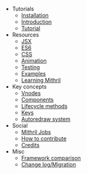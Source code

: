- Tutorials
	- [Installation](installation.md)
	- [Introduction](index.md)
	- [Tutorial](simple-application.md)
- Resources
	- [JSX](jsx.md)
	- [ES6](es6.md)
	- [CSS](css.md)
	- [Animation](animation.md)
	- [Testing](testing.md)
	- [Examples](examples.md)
	- [Learning Mithril](learning-mithril.md)	
- Key concepts
	- [Vnodes](vnodes.md)
	- [Components](components.md)
	- [Lifecycle methods](lifecycle-methods.md)
	- [Keys](keys.md)
	- [Autoredraw system](autoredraw.md)
- Social
	- [Mithril Jobs](https://github.com/lhorie/mithril.js/wiki/JOBS)
	- [How to contribute](contributing.md)
	- [Credits](credits.md)
- Misc
	- [Framework comparison](framework-comparison.md)
	- [Change log/Migration](change-log.md)
